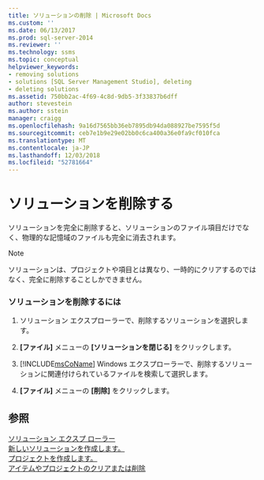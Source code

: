 ```yaml
---
title: ソリューションの削除 | Microsoft Docs
ms.custom: ''
ms.date: 06/13/2017
ms.prod: sql-server-2014
ms.reviewer: ''
ms.technology: ssms
ms.topic: conceptual
helpviewer_keywords:
- removing solutions
- solutions [SQL Server Management Studio], deleting
- deleting solutions
ms.assetid: 750bb2ac-4f69-4c8d-9db5-3f33837b6dff
author: stevestein
ms.author: sstein
manager: craigg
ms.openlocfilehash: 9a16d7565bb36eb7895db94da088927be7595f5d
ms.sourcegitcommit: ceb7e1b9e29e02bb0c6ca400a36e0fa9cf010fca
ms.translationtype: MT
ms.contentlocale: ja-JP
ms.lasthandoff: 12/03/2018
ms.locfileid: "52781664"
---
```

# <a name="delete-a-solution"></a>ソリューションを削除する
  ソリューションを完全に削除すると、ソリューションのファイル項目だけでなく、物理的な記憶域のファイルも完全に消去されます。  
  
> [!NOTE]  
>  ソリューションは、プロジェクトや項目とは異なり、一時的にクリアするのではなく、完全に削除することしかできません。  
  
### <a name="to-delete-a-solution"></a>ソリューションを削除するには  
  
1.  ソリューション エクスプローラーで、削除するソリューションを選択します。  
  
2.  **[ファイル]** メニューの **[ソリューションを閉じる]** をクリックします。  
  
3.  [!INCLUDE[msCoName](../../includes/msconame-md.md)] Windows エクスプローラーで、削除するソリューションに関連付けられているファイルを検索して選択します。  
  
4.  **[ファイル]** メニューの **[削除]** をクリックします。  
  
## <a name="see-also"></a>参照  
 [ソリューション エクスプ ローラー](solution-explorer.md)   
 [新しいソリューションを作成します。](create-a-new-solution.md)   
 [プロジェクトを作成します。](create-a-project.md)   
 [アイテムやプロジェクトのクリアまたは削除](remove-or-delete-an-item-or-project.md)  
  
  
